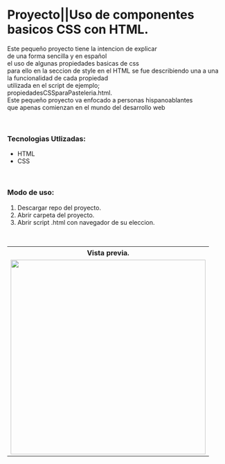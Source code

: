# Proyecto||Uso de componentes basicos CSS con HTML.

<p>Este pequeño proyecto tiene la intencion de explicar<br>de una forma sencilla y en español<br> el uso de algunas propiedades basicas de css<br>para ello en la seccion de style en el HTML se fue describiendo una a una<br>la funcionalidad de cada propiedad<br> utilizada en el script de ejemplo;<br> propiedadesCSSparaPasteleria.html.<br>Este pequeño proyecto va enfocado a personas hispanoablantes<br>que apenas comienzan en el mundo del desarrollo web</p><br>

<h3>Tecnologias Utlizadas:</h3>
<ul>
	<li>HTML</li>
	<li>CSS</li>
</ul><br>

<h3>Modo de uso:</h3>
<ol>
	<li>Descargar repo del proyecto.</li>
	<li>Abrir carpeta del proyecto.</li>
	<li>Abrir script .html con navegador de su eleccion.</li>
</ol><br>

<table>
	<tr>
		<th>Vista previa.</th>
	</tr>
	<tr>
		<td>
			<img src="https://user-images.githubusercontent.com/99376135/216510341-298adb81-10f3-4876-9c7c-e4deba71f6d5.png" alt="" width="450">
		</td>
	</tr>
</table>

